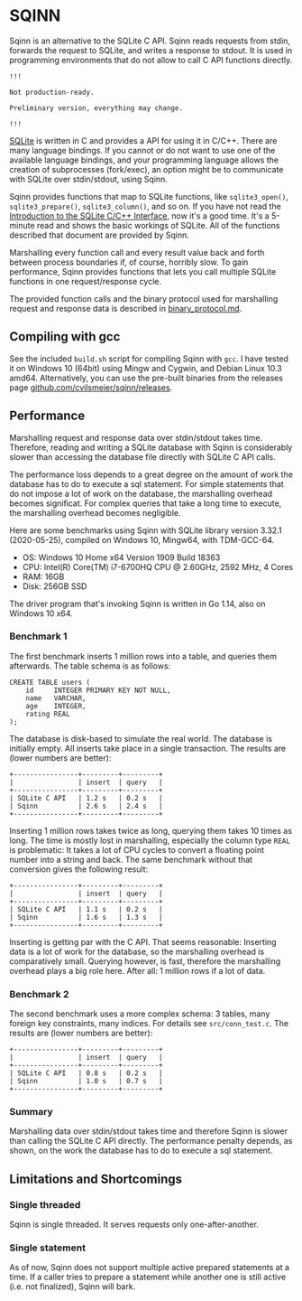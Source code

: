 SQINN
===============================================================================

Sqinn is an alternative to the SQLite C API. Sqinn reads requests from stdin,
forwards the request to SQLite, and writes a response to stdout. It is used in
programming environments that do not allow to call C API functions directly.

    !!!

    Not production-ready. 

    Preliminary version, everything may change.

    !!!

[SQLite](https://www.sqlite.org/index.html) is written in C and provides a API
for using it in C/C++. There are many language bindings. If you cannot or do
not want to use one of the available language bindings, and your programming
language allows the creation of subprocesses (fork/exec), an option might be
to communicate with SQLite over stdin/stdout, using Sqinn.

Sqinn provides functions that map to SQLite functions, like `sqlite3_open()`,
`sqlite3_prepare()`, `sqlite3_column()`, and so on. If you have not read the
[Introduction to the SQLite C/C++
Interface](https://www.sqlite.org/cintro.html), now it's a good time. It's a
5-minute read and shows the basic workings of SQLite. All of the functions
described that document are provided by Sqinn.

Marshalling every function call and every result value back and forth between
process boundaries if, of course, horribly slow. To gain performance, Sqinn
provides functions that lets you call multiple SQLite functions in one
request/response cycle.

The provided function calls and the binary protocol used for marshalling
request and response data is described in
[binary\_protocol.md](binary_protocol.md).


Compiling with gcc
-------------------------------------------------------------------------------

See the included `build.sh` script for compiling Sqinn with `gcc`. I have
tested it on Windows 10 (64bit) using Mingw and Cygwin, and Debian Linux 10.3
amd64. Alternatively, you can use the pre-built binaries from the releases
page
[github.com/cvilsmeier/sqinn/releases](https://github.com/cvilsmeier/sqinn/releases).


Performance
-------------------------------------------------------------------------------

Marshalling request and response data over stdin/stdout takes time.
Therefore, reading and writing a SQLite database with Sqinn is considerably
slower than accessing the database file directly with SQLite C API calls.

The performance loss depends to a great degree on the amount of work the
database has to do to execute a sql statement. For simple statements that do
not impose a lot of work on the database, the marshalling overhead becomes
significat. For complex queries that take a long time to execute, the
marshalling overhead becomes negligible.

Here are some benchmarks using Sqinn with SQLite library version 3.32.1
(2020-05-25), compiled on Windows 10, Mingw64, with TDM-GCC-64.

- OS: Windows 10 Home x64 Version 1909 Build 18363
- CPU: Intel(R) Core(TM) i7-6700HQ CPU @ 2.60GHz, 2592 MHz, 4 Cores
- RAM: 16GB
- Disk: 256GB SSD

The driver program that's invoking Sqinn is written in Go 1.14, also on
Windows 10 x64.


### Benchmark 1

The first benchmark inserts 1 million rows into a table, and queries them
afterwards. The table schema is as follows:

    CREATE TABLE users (
        id     INTEGER PRIMARY KEY NOT NULL,
        name   VARCHAR,
        age    INTEGER,
        rating REAL
    );

The database is disk-based to simulate the real world. The database is
initially empty. All inserts take place in a single transaction. The results
are (lower numbers are better):

    +----------------+---------+---------+
    |                | insert  | query   |
    +----------------+---------+---------+
    | SQLite C API   | 1.2 s   | 0.2 s   |
    | Sqinn          | 2.6 s   | 2.4 s   |
    +----------------+---------+---------+

Inserting 1 million rows takes twice as long, querying them takes 10 times
as long. The time is mostly lost in marshalling, especially the column type
`REAL` is problematic: It takes a lot of CPU cycles to convert a floating
point number into a string and back. The same benchmark without that
conversion gives the following result:

    +----------------+---------+---------+
    |                | insert  | query   |
    +----------------+---------+---------+
    | SQLite C API   | 1.1 s   | 0.2 s   |
    | Sqinn          | 1.6 s   | 1.3 s   |
    +----------------+---------+---------+

Inserting is getting par with the C API. That seems reasonable: Inserting data
is a lot of work for the database, so the marshalling overhead is
comparatively small. Querying however, is fast, therefore the marshalling
overhead plays a big role here. After all: 1 million rows if a lot of data.


### Benchmark 2

The second benchmark uses a more complex schema: 3 tables, many foreign key
constraints, many indices. For details see `src/conn_test.c`. The results are
(lower numbers are better):

    +----------------+---------+---------+
    |                | insert  | query   |
    +----------------+---------+---------+
    | SQLite C API   | 0.8 s   | 0.2 s   |
    | Sqinn          | 1.0 s   | 0.7 s   |
    +----------------+---------+---------+


### Summary

Marshalling data over stdin/stdout takes time and therefore Sqinn is slower
than calling the SQLite C API directly. The performance penalty depends, as
shown, on the work the database has to do to execute a sql statement.


Limitations and Shortcomings
-------------------------------------------------------------------------------

### Single threaded

Sqinn is single threaded. It serves requests only one-after-another.


### Single statement

As of now, Sqinn does not support multiple active prepared statements at a
time. If a caller tries to prepare a statement while another one is still
active (i.e. not finalized), Sqinn will bark.


